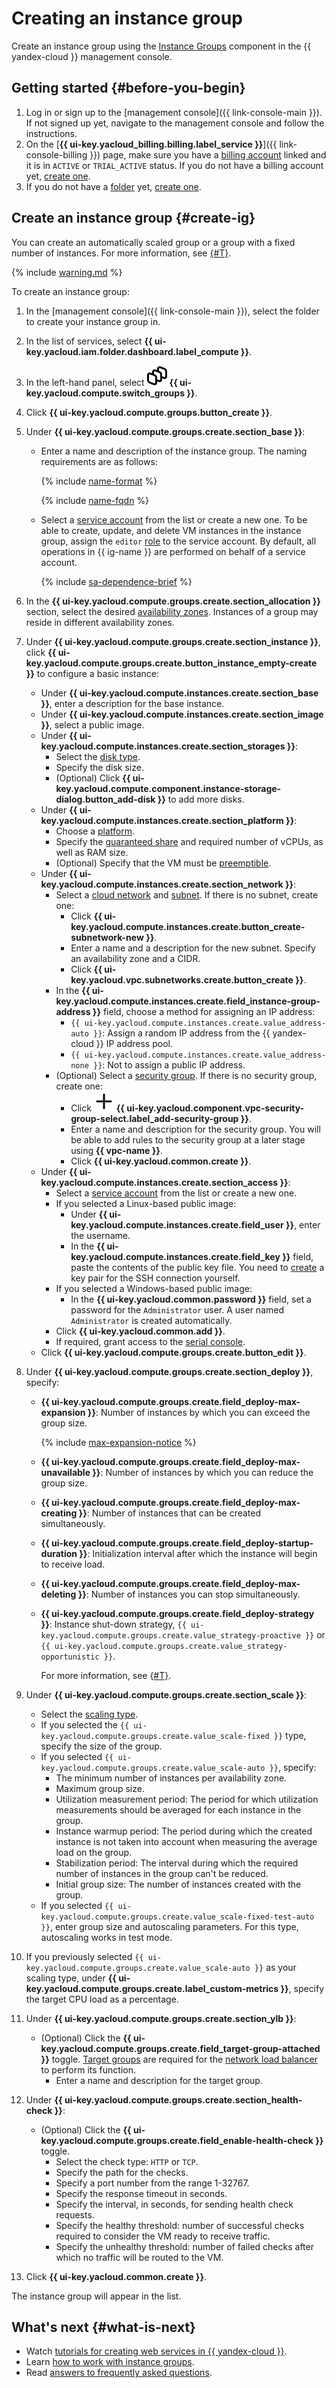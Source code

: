 # Creating an instance group

Create an instance group using the [Instance Groups](../concepts/instance-groups/index.md) component in the {{ yandex-cloud }} management console.

## Getting started {#before-you-begin}

1. Log in or sign up to the [management console]({{ link-console-main }}). If not signed up yet, navigate to the management console and follow the instructions.
1. On the [**{{ ui-key.yacloud_billing.billing.label_service }}**]({{ link-console-billing }}) page, make sure you have a [billing account](../../billing/concepts/billing-account.md) linked and it is in `ACTIVE` or `TRIAL_ACTIVE` status. If you do not have a billing account yet, [create one](../../billing/quickstart/index.md#create_billing_account).
1. If you do not have a [folder](../../resource-manager/concepts/resources-hierarchy.md#folder) yet, [create one](../../resource-manager/operations/folder/create.md).

## Create an instance group {#create-ig}

You can create an automatically scaled group or a group with a fixed number of instances. For more information, see [{#T}](../concepts/instance-groups/scale.md).

{% include [warning.md](../../_includes/instance-groups/warning.md) %}

To create an instance group:
1. In the [management console]({{ link-console-main }}), select the folder to create your instance group in.
1. In the list of services, select **{{ ui-key.yacloud.iam.folder.dashboard.label_compute }}**.
1. In the left-hand panel, select ![image](../../_assets/console-icons/layers-3-diagonal.svg) **{{ ui-key.yacloud.compute.switch_groups }}**.
1. Click **{{ ui-key.yacloud.compute.groups.button_create }}**.
1. Under **{{ ui-key.yacloud.compute.groups.create.section_base }}**:
    * Enter a name and description of the instance group. The naming requirements are as follows:

      {% include [name-format](../../_includes/name-format.md) %}

      {% include [name-fqdn](../../_includes/compute/name-fqdn.md) %}

    * Select a [service account](../../iam/concepts/users/service-accounts.md) from the list or create a new one. To be able to create, update, and delete VM instances in the instance group, assign the `editor` [role](../../iam/concepts/access-control/roles.md) to the service account. By default, all operations in {{ ig-name }} are performed on behalf of a service account.

      {% include [sa-dependence-brief](../../_includes/instance-groups/sa-dependence-brief.md) %}

1. In the **{{ ui-key.yacloud.compute.groups.create.section_allocation }}** section, select the desired [availability zones](../../overview/concepts/geo-scope.md). Instances of a group may reside in different availability zones.
1. Under **{{ ui-key.yacloud.compute.groups.create.section_instance }}**, click **{{ ui-key.yacloud.compute.groups.create.button_instance_empty-create }}** to configure a basic instance:
   * Under **{{ ui-key.yacloud.compute.instances.create.section_base }}**, enter a description for the base instance.
   * Under **{{ ui-key.yacloud.compute.instances.create.section_image }}**, select a public image.
   * Under **{{ ui-key.yacloud.compute.instances.create.section_storages }}**:
     * Select the [disk type](../../compute/concepts/disk.md#disks_types).
     * Specify the disk size.
     * (Optional) Click **{{ ui-key.yacloud.compute.component.instance-storage-dialog.button_add-disk }}** to add more disks.
   * Under **{{ ui-key.yacloud.compute.instances.create.section_platform }}**:
     * Choose a [platform](../../compute/concepts/vm-platforms.md).
     * Specify the [guaranteed share](../../compute/concepts/performance-levels.md) and required number of vCPUs, as well as RAM size.
     * (Optional) Specify that the VM must be [preemptible](../../compute/concepts/preemptible-vm.md).
   * Under **{{ ui-key.yacloud.compute.instances.create.section_network }}**:
     * Select a [cloud network](../../compute/concepts/vm.md#network) and [subnet](../../compute/concepts/network.md#subnet). If there is no subnet, create one:
       * Click **{{ ui-key.yacloud.compute.instances.create.button_create-subnetwork-new }}**.
       * Enter a name and a description for the new subnet. Specify an availability zone and a CIDR.
       * Click **{{ ui-key.yacloud.vpc.subnetworks.create.button_create }}**.
     * In the **{{ ui-key.yacloud.compute.instances.create.field_instance-group-address }}** field, choose a method for assigning an IP address:
       * `{{ ui-key.yacloud.compute.instances.create.value_address-auto }}`: Assign a random IP address from the {{ yandex-cloud }} IP address pool.
       * `{{ ui-key.yacloud.compute.instances.create.value_address-none }}`: Not to assign a public IP address.
     * (Optional) Select a [security group](../../vpc/concepts/security-groups.md). If there is no security group, create one:
       * Click ![image](../../_assets/console-icons/plus.svg) **{{ ui-key.yacloud.component.vpc-security-group-select.label_add-security-group }}**.
       * Enter a name and description for the security group. You will be able to add rules to the security group at a later stage using **{{ vpc-name }}**.
       * Click **{{ ui-key.yacloud.common.create }}**.
   * Under **{{ ui-key.yacloud.compute.instances.create.section_access }}**:
     * Select a [service account](../../iam/concepts/users/service-accounts.md) from the list or create a new one.
     * If you selected a Linux-based public image:
       * Under **{{ ui-key.yacloud.compute.instances.create.field_user }}**, enter the username.
       * In the **{{ ui-key.yacloud.compute.instances.create.field_key }}** field, paste the contents of the public key file. You need to [create](../../compute/operations/vm-connect/ssh.md#creating-ssh-keys) a key pair for the SSH connection yourself.
     * If you selected a Windows-based public image:
       * In the **{{ ui-key.yacloud.common.password }}** field, set a password for the `Administrator` user. A user named `Administrator` is created automatically.
     * Click **{{ ui-key.yacloud.common.add }}**.
     * If required, grant access to the [serial console](../operations/serial-console/index.md).
   * Click **{{ ui-key.yacloud.compute.groups.create.button_edit }}**.
1. Under **{{ ui-key.yacloud.compute.groups.create.section_deploy }}**, specify:
   * **{{ ui-key.yacloud.compute.groups.create.field_deploy-max-expansion }}**: Number of instances by which you can exceed the group size.

       {% include [max-expansion-notice](../../_includes/instance-groups/max-expansion-notice.md) %}
   * **{{ ui-key.yacloud.compute.groups.create.field_deploy-max-unavailable }}**: Number of instances by which you can reduce the group size.
   * **{{ ui-key.yacloud.compute.groups.create.field_deploy-max-creating }}**: Number of instances that can be created simultaneously.
   * **{{ ui-key.yacloud.compute.groups.create.field_deploy-startup-duration }}**: Initialization interval after which the instance will begin to receive load.
   * **{{ ui-key.yacloud.compute.groups.create.field_deploy-max-deleting }}**: Number of instances you can stop simultaneously.
   * **{{ ui-key.yacloud.compute.groups.create.field_deploy-strategy }}**: Instance shut-down strategy, `{{ ui-key.yacloud.compute.groups.create.value_strategy-proactive }}` or `{{ ui-key.yacloud.compute.groups.create.value_strategy-opportunistic }}`.

      For more information, see [{#T}](../concepts/instance-groups/policies/deploy-policy.md).
1. Under **{{ ui-key.yacloud.compute.groups.create.section_scale }}**:
   * Select the [scaling type](../../compute/concepts/instance-groups/scale.md).
   * If you selected the `{{ ui-key.yacloud.compute.groups.create.value_scale-fixed }}` type, specify the size of the group.
   * If you selected `{{ ui-key.yacloud.compute.groups.create.value_scale-auto }}`, specify:
     * The minimum number of instances per availability zone.
     * Maximum group size.
     * Utilization measurement period: The period for which utilization measurements should be averaged for each instance in the group.
     * Instance warmup period: The period during which the created instance is not taken into account when measuring the average load on the group.
     * Stabilization period: The interval during which the required number of instances in the group can't be reduced.
     * Initial group size: The number of instances created with the group.
   * If you selected `{{ ui-key.yacloud.compute.groups.create.value_scale-fixed-test-auto }}`, enter group size and autoscaling parameters. For this type, autoscaling works in test mode.
1. If you previously selected `{{ ui-key.yacloud.compute.groups.create.value_scale-auto }}` as your scaling type, under **{{ ui-key.yacloud.compute.groups.create.label_custom-metrics }}**, specify the target CPU load as a percentage.
1. Under **{{ ui-key.yacloud.compute.groups.create.section_ylb }}**:
   * (Optional) Click the **{{ ui-key.yacloud.compute.groups.create.field_target-group-attached }}** toggle. [Target groups](../../network-load-balancer/concepts/target-resources.md) are required for the [network load balancer](../../network-load-balancer/concepts/index.md) to perform its function.
     * Enter a name and description for the target group.
1. Under **{{ ui-key.yacloud.compute.groups.create.section_health-check }}**:
   * (Optional) Click the **{{ ui-key.yacloud.compute.groups.create.field_enable-health-check }}** toggle.
     * Select the check type: `HTTP` or `TCP`.
     * Specify the path for the checks.
     * Specify a port number from the range 1-32767.
     * Specify the response timeout in seconds.
     * Specify the interval, in seconds, for sending health check requests.
     * Specify the healthy threshold: number of successful checks required to consider the VM ready to receive traffic.
     * Specify the unhealthy threshold: number of failed checks after which no traffic will be routed to the VM.
1. Click **{{ ui-key.yacloud.common.create }}**.

The instance group will appear in the list.

## What's next {#what-is-next}

* Watch [tutorials for creating web services in {{ yandex-cloud }}](../../tutorials/applied/index.md#web).
* Learn [how to work with instance groups](../operations/index.md).
* Read [answers to frequently asked questions](../qa/general.md).